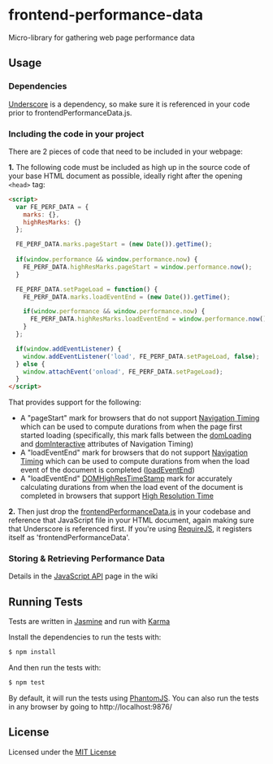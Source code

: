 frontend-performance-data
=========================

Micro-library for gathering web page performance data

## Usage

### Dependencies

[Underscore](http://underscorejs.org/) is a dependency, so make sure it is referenced in your code prior to frontendPerformanceData.js.

### Including the code in your project

There are 2 pieces of code that need to be included in your webpage:

**1.** The following code must be included as high up in the source code of your base HTML document as possible, ideally right after the opening ```<head>``` tag:

```html
<script>
  var FE_PERF_DATA = {
    marks: {},
    highResMarks: {}
  };

  FE_PERF_DATA.marks.pageStart = (new Date()).getTime();
  
  if(window.performance && window.performance.now) {
    FE_PERF_DATA.highResMarks.pageStart = window.performance.now();
  }

  FE_PERF_DATA.setPageLoad = function() {
    FE_PERF_DATA.marks.loadEventEnd = (new Date()).getTime();

    if(window.performance && window.performance.now) {
      FE_PERF_DATA.highResMarks.loadEventEnd = window.performance.now();
    }
  };

  if(window.addEventListener) {
    window.addEventListener('load', FE_PERF_DATA.setPageLoad, false);
  } else {
    window.attachEvent('onload', FE_PERF_DATA.setPageLoad);
  }
</script>
```

That provides support for the following:
- A "pageStart" mark for browsers that do not support [Navigation Timing](http://www.w3.org/TR/navigation-timing/) which can be used to compute durations from when the page first started loading (specifically, this mark falls between the [domLoading](http://www.w3.org/TR/navigation-timing/#dom-performancetiming-domloading) and [domInteractive](http://www.w3.org/TR/navigation-timing/#dom-performancetiming-dominteractive) attributes of Navigation Timing)
- A "loadEventEnd" mark for browsers that do not support [Navigation Timing](http://www.w3.org/TR/navigation-timing/) which can be used to compute durations from when the load event of the document is completed ([loadEventEnd](http://www.w3.org/TR/navigation-timing/#dom-performancetiming-loadend))
- A "loadEventEnd" [DOMHighResTimeStamp](http://www.w3.org/TR/hr-time/#sec-DOMHighResTimeStamp) mark for accurately calculating durations from when the load event of the document is completed in browsers that support [High Resolution Time](http://www.w3.org/TR/hr-time/)

**2.** Then just drop the [frontendPerformanceData.js](https://github.com/Comcast/frontend-performance-data/blob/master/frontendPerformanceData.js) in your codebase and reference that JavaScript file in your HTML document, again making sure that Underscore is referenced first. If you're using [RequireJS](http://requirejs.org/), it registers itself as 'frontendPerformanceData'.

### Storing & Retrieving Performance Data

Details in the [JavaScript API](https://github.com/Comcast/frontend-performance-data/wiki/JavaScript-API) page in the wiki

## Running Tests

Tests are written in [Jasmine](http://jasmine.github.io/) and run with [Karma](http://karma-runner.github.io/)

Install the dependencies to run the tests with:

```bash
$ npm install
```

And then run the tests with:

```bash
$ npm test
```

By default, it will run the tests using [PhantomJS](http://phantomjs.org/). You can also run the tests in any browser by going to http://localhost:9876/

## License

Licensed under the [MIT License](https://github.com/Comcast/frontend-performance-data/blob/master/LICENSE)

